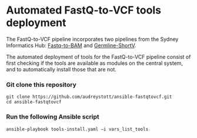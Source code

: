 # Automated FastQ-to-VCF tools deployment

The FastQ-to-VCF pipeline incorporates two pipelines from the Sydney Informatics Hub: [Fastq-to-BAM](https://github.com/Sydney-Informatics-Hub/Fastq-to-BAM) and [Germline-ShortV](https://github.com/Sydney-Informatics-Hub/Germline-ShortV).

The automated deployment of tools for the FastQ-to-VCF pipeline consist of first checking if the tools are available as modules on the central system, and to automatically install those that are not.

### Git clone this repository
	
	git clone https://github.com/audreystott/ansible-fastqtovcf.git
	cd ansible-fastqtovcf


### Run the following Ansible script

	ansible-playbook tools-install.yaml –i vars_list_tools




